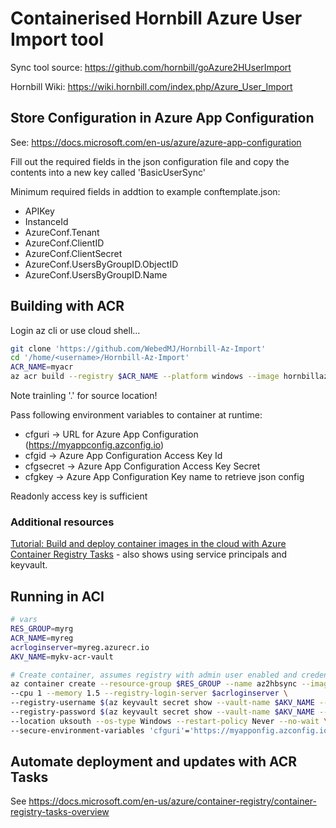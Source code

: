 # Containerised Hornbill Azure User Import tool

Sync tool source: <https://github.com/hornbill/goAzure2HUserImport>

Hornbill Wiki: <https://wiki.hornbill.com/index.php/Azure_User_Import>

## Store Configuration in Azure App Configuration

See: <https://docs.microsoft.com/en-us/azure/azure-app-configuration>

Fill out the required fields in the json configuration file and copy the contents into a new key called 'BasicUserSync'

Minimum required fields in addtion to example conftemplate.json:

* APIKey
* InstanceId
* AzureConf.Tenant
* AzureConf.ClientID
* AzureConf.ClientSecret
* AzureConf.UsersByGroupID.ObjectID
* AzureConf.UsersByGroupID.Name

## Building with ACR

Login az cli or use cloud shell...

```sh
git clone 'https://github.com/WebedMJ/Hornbill-Az-Import'
cd '/home/<username>/Hornbill-Az-Import'
ACR_NAME=myacr
az acr build --registry $ACR_NAME --platform windows --image hornbillazimport:v1 .
```

Note trainling '.' for source location!

Pass following environment variables to container at runtime:

* cfguri -> URL for Azure App Configuration (<https://myappconfig.azconfig.io>)
* cfgid -> Azure App Configuration Access Key Id
* cfgsecret -> Azure App Configuration Access Key Secret
* cfgkey -> Azure App Configuration Key name to retrieve json config

Readonly access key is sufficient

### Additional resources

[Tutorial: Build and deploy container images in the cloud with Azure Container Registry Tasks](https://docs.microsoft.com/en-us/azure/container-registry/container-registry-tutorial-quick-task) - also shows using service principals and keyvault.

## Running in ACI

```sh
# vars
RES_GROUP=myrg
ACR_NAME=myreg
acrloginserver=myreg.azurecr.io
AKV_NAME=mykv-acr-vault

# Create container, assumes registry with admin user enabled and credentials stored in Key Vaul as per MS ACR tutorial...
az container create --resource-group $RES_GROUP --name az2hbsync --image corpgeneral01.azurecr.io/hornbillazimport:v1 \
--cpu 1 --memory 1.5 --registry-login-server $acrloginserver \
--registry-username $(az keyvault secret show --vault-name $AKV_NAME --name $ACR_NAME-pull-usr --query value -o tsv) \
--registry-password $(az keyvault secret show --vault-name $AKV_NAME --name $ACR_NAME-pull-pwd --query value -o tsv) \
--location uksouth --os-type Windows --restart-policy Never --no-wait \
--secure-environment-variables 'cfguri'='https://myapponfig.azconfig.io' 'cfgid'='accesskeyid' 'cfgsecret'='accesskeysupersecret' 'cfgkey'='BasicUserSync'
```

## Automate deployment and updates with ACR Tasks

See <https://docs.microsoft.com/en-us/azure/container-registry/container-registry-tasks-overview>
